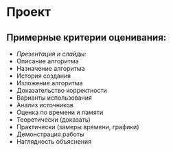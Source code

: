# Проект

## Примерные критерии оценивания:

- *Презентация и слайды:*
 - Описание алгоритма
  - Назначение алгоритма
  - История создания
  - Изложение алгоритма
  - Доказательство корректности
  - Варианты использования
  - Анализ источников
 - Оценка по времени и памяти
  - Теоретически (доказать)
  - Практически (замеры времени, графики)
 - Демонстрация работы
  - Наглядность объяснения

